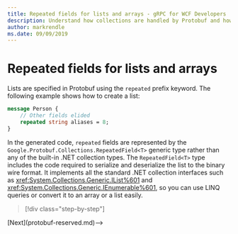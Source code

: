 ```yaml
---
title: Repeated fields for lists and arrays - gRPC for WCF Developers
description: Understand how collections are handled by Protobuf and how they relate to .NET collections.
author: markrendle
ms.date: 09/09/2019
---
```


# Repeated fields for lists and arrays

Lists are specified in Protobuf using the `repeated` prefix keyword. The following example shows how to create a list:

```protobuf
message Person {
    // Other fields elided
    repeated string aliases = 8;
}
```

In the generated code, `repeated` fields are represented by the `Google.Protobuf.Collections.RepeatedField<T>` generic type rather than any of the built-in .NET collection types. The `RepeatedField<T>` type includes the code required to serialize and deserialize the list to the binary wire format. It implements all the standard .NET collection interfaces such as <xref:System.Collections.Generic.IList%601> and <xref:System.Collections.Generic.IEnumerable%601>, so you can use LINQ queries or convert it to an array or a list easily.

>[!div class="step-by-step"]
<!-->[Next](protobuf-reserved.md)-->
